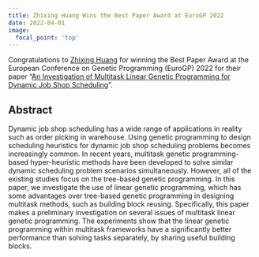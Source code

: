 ```yaml
---
title: Zhixing Huang Wins the Best Paper Award at EuroGP 2022
date: 2022-04-01
image:
  focal_point: 'top'
---
```


Congratulations to <a href="https://ecs.wgtn.ac.nz/Main/GradZhixingHuang">Zhixing Huang</a> for winning the Best Paper Award at the European Conference on Genetic Programming (EuroGP) 2022 for their paper “<a href="https://link.springer.com/chapter/10.1007/978-3-031-02056-8_11">An Investigation of Multitask Linear Genetic Programming for Dynamic Job Shop Scheduling</a>”.

<!--more-->

## Abstract

Dynamic job shop scheduling has a wide range of applications in reality such as order picking in warehouse. Using genetic programming to design scheduling heuristics for dynamic job shop scheduling problems becomes increasingly common. In recent years, multitask genetic programming-based hyper-heuristic methods have been developed to solve similar dynamic scheduling problem scenarios simultaneously. However, all of the existing studies focus on the tree-based genetic programming. In this paper, we investigate the use of linear genetic programming, which has some advantages over tree-based genetic programming in designing multitask methods, such as building block reusing. Specifically, this paper makes a preliminary investigation on several issues of multitask linear genetic programming. The experiments show that the linear genetic programming within multitask frameworks have a significantly better performance than solving tasks separately, by sharing useful building blocks.
